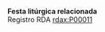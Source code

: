 **Festa litúrgica relacionada**   
Registro RDA [rdax:P00011](http://www.rdaregistry.info/Elements/x/#P00011)